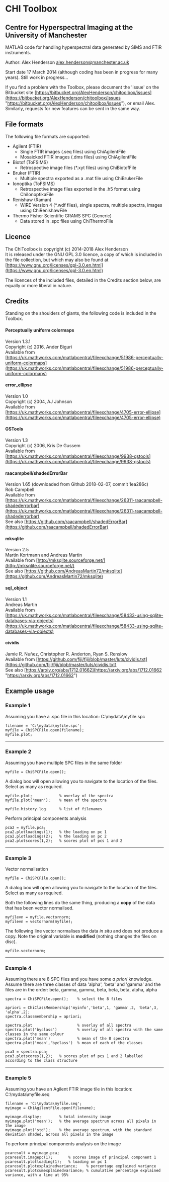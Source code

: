 
# CHI Toolbox #
## Centre for Hyperspectral Imaging at the University of Manchester ##


MATLAB code for handling hyperspectral data generated by SIMS and FTIR instruments.

Author: Alex Henderson <alex.henderson@manchester.ac.uk>

Start date 17 March 2014 (although coding has been in progress for many years). Still work in progress...

If you find a problem with the Toolbox, please document the 'issue' on the Bitbucket site [https://bitbucket.org/AlexHenderson/chitoolbox/issues](https://bitbucket.org/AlexHenderson/chitoolbox/issues "https://bitbucket.org/AlexHenderson/chitoolbox/issues"), or email Alex. Similarly, requests for new features can be sent in the same way. 

## File formats
The following file formats are supported:

- Agilent (FTIR)
	- Single FTIR images (.seq files) using ChiAgilentFile
	- Mosaicked FTIR images (.dms files) using ChiAgilentFile    
- Biotof (ToFSIMS)
	-  Retrospective image files (*.xyt files) using ChiBiotofFile
- Bruker (FTIR)
	- Multiple spectra exported as a .mat file using ChiBrukerFile
- Ionoptika (ToFSIMS)
	-  Retrospective image files exported in the .h5 format using ChiIonoptikaFile
- Renishaw (Raman)
	- WiRE Version 4 (*.wdf files), single spectra, multiple spectra, images using ChiRenishawFile
- Thermo Fisher Scientific GRAMS SPC (Generic)
	- Data stored in .spc files using ChiThermoFile

## Licence
The ChiToolbox is copyright (c) 2014-2018 Alex Henderson   
It is released under the GNU GPL 3.0 licence, a copy of which is included in the file collection, but which may also be found at [https://www.gnu.org/licenses/gpl-3.0.en.html](https://www.gnu.org/licenses/gpl-3.0.en.html)

The licences of the included files, detailed in the Credits section below, are equally or more liberal in nature.  

## Credits

Standing on the shoulders of giants, the following code is included in the Toolbox.

#### Perceptually uniform colormaps
Version 1.3.1   
Copyright (c) 2016, Ander Biguri    
Available from [https://uk.mathworks.com/matlabcentral/fileexchange/51986-perceptually-uniform-colormaps](https://uk.mathworks.com/matlabcentral/fileexchange/51986-perceptually-uniform-colormaps) 

#### error_ellipse
Version 1.0   
Copyright (c) 2004, AJ Johnson   
Available from [https://uk.mathworks.com/matlabcentral/fileexchange/4705-error-ellipse](https://uk.mathworks.com/matlabcentral/fileexchange/4705-error-ellipse)

#### GSTools
Version 1.3   
Copyright (c) 2006, Kris De Gussem   
Available from [https://uk.mathworks.com/matlabcentral/fileexchange/9938-gstools](https://uk.mathworks.com/matlabcentral/fileexchange/9938-gstools)

#### raacampbell/shadedE​rrorBar
Version 1.65 (downloaded from Github 2018-02-07, commit 1ea286c)   
Rob Campbell   
Available from [https://uk.mathworks.com/matlabcentral/fileexchange/26311-raacampbell-shadederrorbar](https://uk.mathworks.com/matlabcentral/fileexchange/26311-raacampbell-shadederrorbar)    
See also [https://github.com/raacampbell/shadedErrorBar](https://github.com/raacampbell/shadedErrorBar)

#### mksqlite
Version 2.5   
Martin Kortmann and Andreas Martin   
Available from [http://mksqlite.sourceforge.net/](http://mksqlite.sourceforge.net/)    
See also [https://github.com/AndreasMartin72/mksqlite](https://github.com/AndreasMartin72/mksqlite)

#### sql_object
Version 1.1   
Andreas Martin   
Available from [https://uk.mathworks.com/matlabcentral/fileexchange/58433-using-sqlite-databases-via-objects](https://uk.mathworks.com/matlabcentral/fileexchange/58433-using-sqlite-databases-via-objects)    

#### cividis
Jamie R. Nuñez, Christopher R. Anderton, Ryan S. Renslow   
Available from [https://github.com/fiji/fiji/blob/master/luts/cividis.txt](https://github.com/fiji/fiji/blob/master/luts/cividis.txt)   
See also [https://arxiv.org/abs/1712.01662](https://arxiv.org/abs/1712.01662 "https://arxiv.org/abs/1712.01662")    

## Example usage

### Example 1
Assuming you have a .spc file in this location: C:\mydata\myfile.spc
    
    filename = 'C:\mydata\myfile.spc';
    myfile = ChiSPCFile.open(filename);
	myfile.plot;



----------
### Example 2
Assuming you have multiple SPC files in the same folder

    myfile = ChiSPCFile.open();

A dialog box will open allowing you to navigate to the location of the files. Select as many as required.  

	myfile.plot;			% overlay of the spectra
	myfile.plot('mean');	% mean of the spectra
	
	myfile.history.log		% list of filenames

Perform principal components analysis
	
	pca2 = myfile.pca;
	pca2.plotloadings(1);	% the loading on pc 1
	pca2.plotloadings(2);	% the loading on pc 2
	pca2.plotscores(1,2);	% scores plot of pcs 1 and 2

----------
### Example 3
Vector normalisation 

    myfile = ChiSPCFile.open();

A dialog box will open allowing you to navigate to the location of the files. Select as many as required.  


Both the following lines do the same thing, producing a **copy** of the data that has been vector normalised.

	myfilevn = myfile.vectornorm;
	myfilevn = vectornorm(myfile);

The following line vector normalises the data *in situ* and does not produce a copy. Note the original variable is **modified** (nothing changes the files on disc). 

	myfile.vectornorm;


----------
### Example 4
Assuming there are 8 SPC files and you have some *a priori* knowledge. Assume there are three classes of data 'alpha', 'beta' and 'gamma' and the files are in the order: beta, gamma, gamma, beta, beta, beta, alpha, alpha

    spectra = ChiSPCFile.open();	% select the 8 files

	apriori = ChiClassMembership('myinfo','beta',1, 'gamma',2, 'beta',3, 'alpha',2);
	spectra.classmembership = apriori;

	spectra.plot					% overlay of all spectra
	spectra.plot('byclass')			% overlay of all spectra with the same classes in the same colour
	spectra.plot('mean')			% mean of the 8 spectra
	spectra.plot('mean','byclass')	% mean of each of the classes 

	pca3 = spectra.pca;
	pca3.plotscores(1,2);	% scores plot of pcs 1 and 2 labelled according to the class structure

----------
### Example 5
Assuming you have an Agilent FTIR image tile in this location: C:\mydata\myfile.seq
    
    filename = 'C:\mydata\myfile.seq';
    myimage = ChiAgilentFile.open(filename);

	myimage.display;		% total intensity image
	myimage.plot('mean');	% the average spectrum across all pixels in the image
	myimage.plot('std'); 	% the average spectrum, with the standard deviation shaded, across all pixels in the image

To perform principal components analysis on the image

	pcaresult = myimage.pca;
	pcaresult.imagepc(1);		% scores image of principal component 1
	pcaresult.plotloading(1);	% loading on pc 1
	pcaresult.plotexplainedvariance;	% percentage explained variance
	pcaresult.plotcumexplainedvariance;	% cumulative percentage explained variance, with a line at 95%

